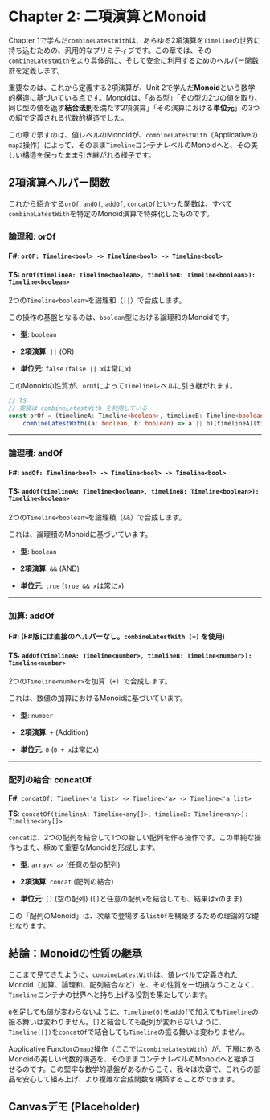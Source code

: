 # Chapter 2: 二項演算とMonoid

Chapter 1で学んだ`combineLatestWith`は、あらゆる2項演算を`Timeline`の世界に持ち込むための、汎用的なプリミティブです。この章では、その`combineLatestWith`をより具体的に、そして安全に利用するためのヘルパー関数群を定義します。

重要なのは、これから定義する2項演算が、Unit 2で学んだ**Monoid**という数学的構造に基づいている点です。Monoidは、「ある型」「その型の2つの値を取り、同じ型の値を返す**結合法則**を満たす2項演算」「その演算における**単位元**」の3つの組で定義される代数的構造でした。

この章で示すのは、値レベルのMonoidが、`combineLatestWith`（Applicativeの`map2`操作）によって、そのまま`Timeline`コンテナレベルのMonoidへと、その美しい構造を保ったまま引き継がれる様子です。

## 2項演算ヘルパー関数

これから紹介する`orOf`, `andOf`, `addOf`, `concatOf`といった関数は、すべて`combineLatestWith`を特定のMonoid演算で特殊化したものです。

### 論理和: orOf

#### **F\#**: `orOF: Timeline<bool> -> Timeline<bool> -> Timeline<bool>`

#### **TS**: `orOf(timelineA: Timeline<boolean>, timelineB: Timeline<boolean>): Timeline<boolean>`

<!-- end list -->

2つの`Timeline<boolean>`を論理和（`||`）で合成します。

この操作の基盤となるのは、`boolean`型における論理和のMonoidです。

- **型**: `boolean`

- **2項演算**: `||` (OR)

- **単位元**: `false` (`false || x`は常に`x`)

このMonoidの性質が、`orOf`によって`Timeline`レベルに引き継がれます。

```typescript
// TS
// 実装は combineLatestWith を利用している
const orOf = (timelineA: Timeline<boolean>, timelineB: Timeline<boolean>): Timeline<boolean> =>
    combineLatestWith((a: boolean, b: boolean) => a || b)(timelineA)(timelineB);
```

-----

### 論理積: andOf

#### **F\#**: `andOf: Timeline<bool> -> Timeline<bool> -> Timeline<bool>`

#### **TS**: `andOf(timelineA: Timeline<boolean>, timelineB: Timeline<boolean>): Timeline<boolean>`

2つの`Timeline<boolean>`を論理積（`&&`）で合成します。

これは、論理積のMonoidに基づいています。

- **型**: `boolean`

- **2項演算**: `&&` (AND)

- **単位元**: `true` (`true && x`は常に`x`)

-----

### 加算: addOf

#### **F\#**: (F\#版には直接のヘルパーなし。`combineLatestWith (+)` を使用)

#### **TS**: `addOf(timelineA: Timeline<number>, timelineB: Timeline<number>): Timeline<number>`

2つの`Timeline<number>`を加算（`+`）で合成します。

これは、数値の加算におけるMonoidに基づいています。

- **型**: `number`

- **2項演算**: `+` (Addition)

- **単位元**: `0` (`0 + x`は常に`x`)

-----

### 配列の結合: concatOf

**F\#**: `concatOf: Timeline<'a list> -> Timeline<'a> -> Timeline<'a list>`

**TS**: `concatOf(timelineA: Timeline<any[]>, timelineB: Timeline<any>): Timeline<any[]>`

`concat`は、2つの配列を結合して1つの新しい配列を作る操作です。この単純な操作もまた、極めて重要なMonoidを形成します。

- **型**: `array<'a>` (任意の型の配列)

- **2項演算**: `concat` (配列の結合)

- **単位元**: `[]` (空の配列) (`[]`と任意の配列`x`を結合しても、結果は`x`のまま)

この「配列のMonoid」は、次章で登場する`listOf`を構築するための理論的な礎となります。

## 結論：Monoidの性質の継承

ここまで見てきたように、`combineLatestWith`は、値レベルで定義されたMonoid（加算、論理和、配列結合など）を、その性質を一切損なうことなく、`Timeline`コンテナの世界へと持ち上げる役割を果たしています。

`0`を足しても値が変わらないように、`Timeline(0)`を`addOf`で加えても`Timeline`の振る舞いは変わりません。`[]`と結合しても配列が変わらないように、`Timeline([])`を`concatOf`で結合しても`Timeline`の振る舞いは変わりません。

Applicative Functorの`map2`操作（ここでは`combineLatestWith`）が、下層にあるMonoidの美しい代数的構造を、そのままコンテナレベルのMonoidへと継承させるのです。この堅牢な数学的基盤があるからこそ、我々は次章で、これらの部品を安心して組み上げ、より複雑な合成関数を構築することができます。

## Canvasデモ (Placeholder)
